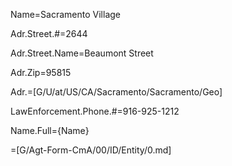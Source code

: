 Name=Sacramento Village

Adr.Street.#=2644

Adr.Street.Name=Beaumont Street

Adr.Zip=95815

Adr.=[G/U/at/US/CA/Sacramento/Sacramento/Geo]

LawEnforcement.Phone.#=916-925-1212

Name.Full={Name}

=[G/Agt-Form-CmA/00/ID/Entity/0.md]